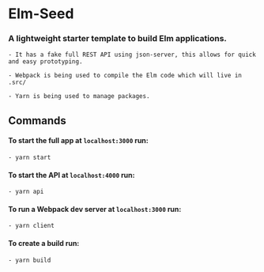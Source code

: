 # Elm-Seed

### A lightweight starter template to build Elm applications.

	- It has a fake full REST API using json-server, this allows for quick and easy prototyping. 

	- Webpack is being used to compile the Elm code which will live in .src/

	- Yarn is being used to manage packages.


## Commands

#### To start the full app at ```localhost:3000``` run:

	- yarn start

#### To start the API at ```localhost:4000``` run:

	- yarn api

#### To run a Webpack dev server at ```localhost:3000``` run:

	- yarn client

#### To create a build run:

	- yarn build